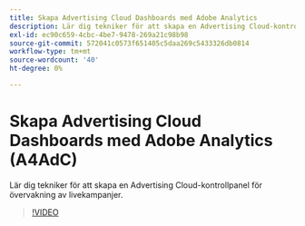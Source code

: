```yaml
---
title: Skapa Advertising Cloud Dashboards med Adobe Analytics
description: Lär dig tekniker för att skapa en Advertising Cloud-kontrollpanel för övervakning av livekampanjer
exl-id: ec90c659-4cbc-4be7-9478-269a21c98b98
source-git-commit: 572041c0573f651405c5daa269c5433326db0814
workflow-type: tm+mt
source-wordcount: '40'
ht-degree: 0%

---
```


# Skapa Advertising Cloud Dashboards med Adobe Analytics (A4AdC)

Lär dig tekniker för att skapa en Advertising Cloud-kontrollpanel för övervakning av livekampanjer.

>[!VIDEO](https://video.tv.adobe.com/v/33922)
